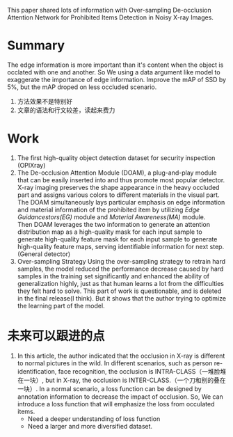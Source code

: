 This paper shared lots of information with Over-sampling De-occlusion Attention Network for Prohibited Items Detection in Noisy X-ray Images.
# Summary
The edge information is more important than it's content when the object is occlated with one and another. So We using a data argument like model to exaggerate the importance of edge information. Improve the mAP of SSD by 5%, but the mAP droped on less occluded scenario.
1. 方法效果不是特别好
2. 文章的语法和行文较差，读起来费力
# Work
1. The first high-quality object detection dataset for security inspection (OPIXray)
2. The De-occlusion Attention Module (DOAM), a plug-and-play module that can be easily inserted into and thus promote most popular detector.
	X-ray imaging preserves the shape appearance in the heavy occluded part and assigns various colors to different materials in the visual part. 
	The DOAM simultaneously lays particular emphasis on edge information and material information of the prohibited item by utilizing *Edge Guidancestors(EG)* module and *Material Awareness(MA)* module.  
	Then DOAM leverages the two information to generate an attention distribution map as a high-quality mask for each input sample to generate high-quality feature mask for each input sample to generate high-quality feature maps, serving identifiable information for next step.(General detector)
3. Over-sampling Strategy
	Using the over-sampling strategy to retrain hard samples, the model reduced the performance decrease caused by hard samples in the training set significantly and enhanced the ability of generalization highly, just as that human learns a lot from the difficulties they felt hard to solve.
	This part of work is questionable, and is deleted in the final release(I think). But it shows that the author trying to optimize the learning part of the model.
# 未来可以跟进的点
1. In this article, the author indicated that the occlusion in X-ray is different to normal pictures in the wild. In different scenarios, such as person re-identification, face recognition, the occlusion is INTRA-CLASS（一堆脸堆在一块）, but in X-ray, the occlusion is INTER-CLASS.（一个刀和别的叠在一块）. In a normal scenario, a loss function can be designed by annotation information to decrease the impact of occlusion. So, We can introduce a loss function that will emphasize the loss from occulated items.
	* Need a deeper understanding of loss function
	* Need a larger and more diversified dataset.
